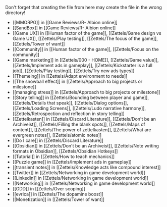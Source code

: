 Don't forget that creating the file from here may create the file in the wrong directory!
- [[MMORPG]] in [[Game Reviews/R- Albion online]]
- [[SandBox]] in [[Game Reviews/R- Albion online]]
- [[Game UX]] in [[Human factor of the game]], [[Zettels/Game design vs Game UX]], [[Zettels/Play testing]], [[Zettels/The focus of the game]], [[Zettels/Tower of want]]
- [[Community]] in [[Human factor of the game]], [[Zettels/Focus on the community]]
- [[Game marketing]] in [[Zettels/000 - HOME]], [[Zettels/Game value]], [[Zettels/Implement ads in gameplay]], [[Zettels/Kickstarter is a full job]], [[Zettels/Play testing]], [[Zettels/Try new ads types]]
- [[Themeing]] in [[Zettels/Adapt environment to needs]]
- [[The snowball effect]] in [[Zettels/Approach to big projects or milestone]]
- [[managing stress]] in [[Zettels/Approach to big projects or milestone]]
- [[Story telling]] in [[Zettels/Bounding between player and game]], [[Zettels/Details that speak]], [[Zettels/Dialog options]], [[Zettels/Loading Screens]], [[Zettels/Ludo narrative harmony]], [[Zettels/Retrospection and reflection in story telling]]
- [[Zettelkasten]] in [[Zettels/Discard Literature]], [[Zettels/Don't be an Archiveist]], [[Zettels/Filling the blank spots]], [[Zettels/Maps of content]], [[Zettels/The power of zettelkasten]], [[Zettels/What are evergreen notes]], [[Zettels/atomic notes]]
- [[Do I care]] in [[Zettels/Discard Literature]]
- [[Obsidian]] in [[Zettels/Don't be an Archiveist]], [[Zettels/Note writing formats in Obsidian]], [[Zettels/Obsidian Hotkeys]]
- [[Tutorial]] in [[Zettels/How to teach mechanics]]
- [[Puzzle game]] in [[Zettels/Implement ads in gameplay]]
- [[transient notes]] in [[Zettels/Knowledge acts like compound interest]]
- [[Twitter]] in [[Zettels/Networking in game development world]]
- [[Linkedin]] in [[Zettels/Networking in game development world]]
- [[Networking]] in [[Zettels/Networking in game development world]]
- [[GDD]] in [[Zettels/Over scoping]]
- [[evrica]] in [[Zettels/The dopamine boost]]
- [[Monetization]] in [[Zettels/Tower of want]]